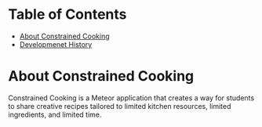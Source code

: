 # Table of Contents

* [About Constrained Cooking](#about-constrained-cooking)
* [Developmenet History](#development-history)

# About Constrained Cooking

Constrained Cooking is a Meteor application that creates a way for students to share creative recipes tailored to limited kitchen resources, limited ingredients, and limited time.
